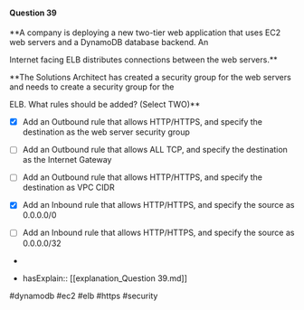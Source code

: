 #### Question  39


**A company is deploying a new two-tier web application that uses EC2 web servers and a DynamoDB database backend. An

Internet facing ELB distributes connections between the web servers.**


**The Solutions Architect has created a security group for the web servers and needs to create a security group for the

ELB. What rules should be added? (Select TWO)**


- [x] Add an Outbound rule that allows HTTP/HTTPS, and specify the destination as the web server security group


- [ ] Add an Outbound rule that allows ALL TCP, and specify the destination as the Internet Gateway


- [ ] Add an Outbound rule that allows HTTP/HTTPS, and specify the destination as VPC CIDR


- [x] Add an Inbound rule that allows HTTP/HTTPS, and specify the source as 0.0.0.0/0


- [ ] Add an Inbound rule that allows HTTP/HTTPS, and specify the source as 0.0.0.0/32


*

- hasExplain:: [[explanation_Question  39.md]]

#dynamodb #ec2 #elb #https #security 